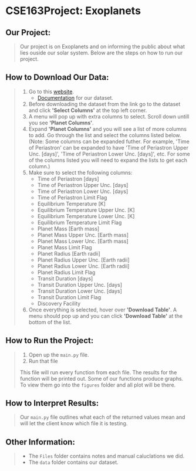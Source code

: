 # CSE163Project: Exoplanets

## Our Project:
> Our project is on Exoplanets and on informing the public about what lies ouside our solar
> system. Below are the steps on how to run our project.

## How to Download Our Data:
> 1. Go to this [website](https://exoplanetarchive.ipac.caltech.edu/cgi-bin/TblView/nph-tblView?app=ExoTbls&config=planets).
>       * [Documentation](https://exoplanetarchive.ipac.caltech.edu/docs/API_exoplanet_columns.html)
>       for our dataset.
> 2. Before downloading the dataset from the link go to the dataset and click **'Select Columns'**
> at the top left corner.
> 3. A menu will pop up with extra columns to select. Scroll down untill you see **'Planet Columns'**.
> 4. Expand **'Planet Columns'** and you will see a list of more columns to add. Go through the list
> and select the columns listed below. (Note: Some columns can be expanded futher. For example,
> 'Time of Periastron' can be expanded to have 'Time of Periastron Upper Unc. [days]', 
> 'Time of Periastron Lower Unc. [days]', etc. For some of the columns listed you will need to expand
> the lists to get each column.)
> 5. Make sure to select the following columns:
>       * Time of Periastron [days]
>       * Time of Periastron Upper Unc. [days]
>       * Time of Periastron Lower Unc. [days]
>       * Time of Periastron Limit Flag
>       * Equilibrium Temperature [K]
>       * Equilibrium Temperature Upper Unc. [K]
>       * Equilibrium Temperature Lower Unc. [K]
>       * Equilibrium Temperature Limit Flag
>       * Planet Mass [Earth mass]
>       * Planet Mass Upper Unc. [Earth mass]
>       * Planet Mass Lower Unc. [Earth mass]
>       * Planet Mass Limit Flag
>       * Planet Radius [Earth radii]
>       * Planet Radius Upper Unc. [Earth radii]
>       * Planet Radius Lower Unc. [Earth radii]
>       * Planet Radius Limit Flag
>       * Transit Duration [days]
>       * Transit Duration Upper Unc. [days]
>       * Transit Duration Lower Unc. [days]
>       * Transit Duration Limit Flag
>       * Discovery Facility
> 6. Once everything is selected, hover over **'Download Table'**. A menu should pop up and you can
> click **'Download Table'** at the bottom of the list.

## How to Run the Project:
> 1. Open up the `main.py` file.
> 2. Run that file
> 
> This file will run every function from each file. The results for the function will be printed
> out. Some of our functions produce graphs. To view them go into the `figures` folder and all plot
> will be there.

## How to Interpret Results:
> Our `main.py` file outlines what each of the returned values mean and will let the client
> know which file it is testing. 

## Other Information:
> - The `Files` folder contains notes and manual caluclations we did.
> - The `data` folder contains our dataset.